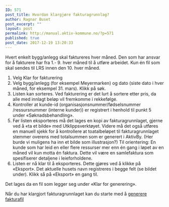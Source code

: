 ```yaml
---
ID: 571
post_title: Hvordan klargjøre fakturagrunnlag?
author: Ragnar Buset
post_excerpt: ""
layout: post
permalink: http://manual.aktiv-kommune.no/?p=571
published: true
post_date: 2017-12-19 13:20:33
---
```

Hvert enkelt bygg/anlegg skal faktureres hver måned. Den som har ansvar for å fakturere har fra 1.- 9. hver måned til å utføre arbeidet. Kun én fil som skal sendes til LRS innen den 10. hver måned. 

1. Velg Klar for fakturering
2. Velg bygg/anlegg (for eksempel Meyermarken) og dato (siste dato i hver måned, for eksempel 31. mars).  Klikk på søk.
3. Listen kan sorteres. Ved fakturering er det lurt å sortere etter pris, da alle med innlagt beløp vil fremkomme i rekkefølge.
4. Kontroller at kunde-id (organisasjonsnummer/fødselsnummer /ressursnummer (interne kunder)) er registrert i henhold til punkt 5 under «Søknadsbehandling».
5. Før listen eksporteres må det lages en kopi av fakturagrunnlaget, gjerne ved å «ta et bilde» med Utklippsverktøyet. Videre må det også utføres en manuell sjekk for å kontrollere at toatalbeløpet til fakturagrunnlaget stemmer overens med totalsummen som er generert i AktivBy. (Her burde vi muligens ha inn et bilde som illustrasjon?)
Til orientering: En kunde som har leid en eller flere ressurser mer enn én gang i løpet av en måned vil kun motta én faktura. Dette vil være en samlefaktura som spesifiserer detaljene i leieforholdene. 
6. Listen er nå klar til å eksporteres. Dette gjøres ved å klikke på «Eksport». Det aktuelle husets navn registreres i begge felt (se bildet under). Klikk så på «Eksport» en gang til.
 
Det lages da en fil som legger seg under «Klar for generering». 

Når du har klargjort fakturagrunnlaget kan du starte med å [generere fakturafil](http://manual.aktiv-kommune.no/?p=567)